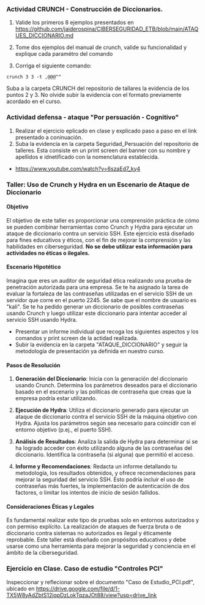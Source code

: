 ###  Actividad CRUNCH - Construcción de Diccionarios.

1. Valide los primeros 8 ejemplos presentados en https://github.com/jaiderospina/CIBERSEGURIDAD_ETB/blob/main/ATAQUES_DICCIONARIO.md

2. Tome dos ejemplos del manual de crunch, valide su funcionalidad y explique cada paramétro del comando

3. Corriga el siguiente comando:

```
crunch 3 3 -t ,@@@^^
```
Suba a la carpeta CRUNCH del repositorio de tallares la evidencia de los puntos 2 y 3. 
No olvide subir la evidencia con el formato previamente acordado en el curso.

###  Actividad defensa - ataque "Por persuación - Cognitivo"

1.  Realizar el ejercicio eplicado en clase y explicado paso a paso en el link presentado a coninuación.
2.  Suba la evidencia en la carpeta Seguridad_Persuación del repositorio de talleres. Esta consiste en un print screen del banner con su nombre y apellidos e idnetificado con la nomenclatura establecida.

- https://www.youtube.com/watch?v=6szaEd7_ky4

### Taller: Uso de Crunch y Hydra en un Escenario de Ataque de Diccionario

#### Objetivo
El objetivo de este taller es proporcionar una comprensión práctica de cómo se pueden combinar herramientas como Crunch y Hydra para ejecutar un ataque de diccionario contra un servicio SSH. Este ejercicio está diseñado para fines educativos y éticos, con el fin de mejorar la comprensión y las habilidades en ciberseguridad. **No se debe utilizar esta información para actividades no éticas o ilegales.**

#### Escenario Hipotético
Imagina que eres un auditor de seguridad ética realizando una prueba de penetración autorizada para una empresa. Se te ha asignado la tarea de evaluar la fortaleza de las contraseñas utilizadas en el servicio SSH de un servidor que corre en el puerto 2245. Se sabe que el nombre de usuario es "kali". Se te ha pedido generar un diccionario de posibles contraseñas usando Crunch y luego utilizar este diccionario para intentar acceder al servicio SSH usando Hydra.

- Presentar un informe individual que recoga los siguientes aspectos y los comandos y print screen de la actidad realizada.
- Subir la evidencia en la carpeta "ATAQUE_DICCIONARIO" y seguir la metodología de presentación ya definida en nuestro curso. 

#### Pasos de Resolución

1. **Generación del Diccionario**: Inicia con la generación del diccionario usando Crunch. Determina los parámetros deseados para el diccionario basado en el escenario y las políticas de contraseña que creas que la empresa podría estar utilizando.

2. **Ejecución de Hydra**: Utiliza el diccionario generado para ejecutar un ataque de diccionario contra el servicio SSH de la máquina objetivo con Hydra. Ajusta los parámetros según sea necesario para coincidir con el entorno objetivo (p.ej., el puerto SSH).

3. **Análisis de Resultados**: Analiza la salida de Hydra para determinar si se ha logrado acceder con éxito utilizando alguna de las contraseñas del diccionario. Identifica la contraseña (si alguna) que permitió el acceso.

4. **Informe y Recomendaciones**: Redacta un informe detallando tu metodología, los resultados obtenidos, y ofrece recomendaciones para mejorar la seguridad del servicio SSH. Esto podría incluir el uso de contraseñas más fuertes, la implementación de autenticación de dos factores, o limitar los intentos de inicio de sesión fallidos.

#### Consideraciones Éticas y Legales
Es fundamental realizar este tipo de pruebas solo en entornos autorizados y con permiso explícito. La realización de ataques de fuerza bruta o de diccionario contra sistemas no autorizados es ilegal y éticamente reprobable. Este taller está diseñado con propósitos educativos y debe usarse como una herramienta para mejorar la seguridad y conciencia en el ámbito de la ciberseguridad.

### Ejercicio en Clase. Caso de estudio "Controles PCI"

Inspeccionar y reflecionar sobre el documento "Caso de Estudio_PCI.pdf", ubicado en https://drive.google.com/file/d/1-TX5W8yAdZbtS12jqpDzLokTqzaJOt88/view?usp=drive_link
